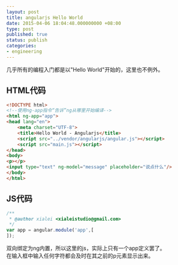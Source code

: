 ```yaml
---
layout: post
title: angularjs Hello World
date: 2015-04-06 18:04:48.000000000 +08:00
type: post
published: true
status: publish
categories:
- engineering
---
```

几乎所有的编程入门都是以"Hello World"开始的，这里也不例外。
## HTML代码

```html
<!DOCTYPE html>
<!--使用ng-app指令“告诉”ng从哪里开始编译-->
<html ng-app="app">
<head lang="en">
    <meta charset="UTF-8">
    <title>Hello World - Angularjs</title>
    <script src="../vendor/angularjs/angular.js"></script>
    <script src="main.js"></script>
</head>
<body>
<p></p>
<input type="text" ng-model="message" placeholder="说点什么"/>
</body>
</html>
```

## JS代码

```javascript
/**
 * @author xialei <xialeistudio@gmail.com>
 */
var app = angular.module('app',[
]);
```

双向绑定为ng内置，所以这里的js，实际上只有一个app定义罢了。   
在输入框中输入任何字符都会及时在其之前的p元素显示出来。